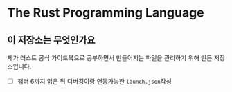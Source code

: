 # The Rust Programming Language

## 이 저장소는 무엇인가요

 제가 러스트 공식 가이드북으로 공부하면서 만들어지는 파일을 관리하기 위해 만든 저장소입니다.

- [ ] 챕터 6까지 읽은 뒤 디버깅이랑 연동가능한 `launch.json`작성
